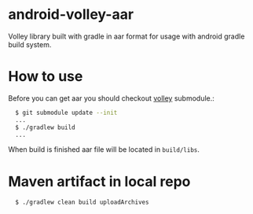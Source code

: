 android-volley-aar
========================

Volley library built with gradle in aar format for usage with android gradle build system. 

How to use
=======================
Before you can get aar you should checkout [volley](https://android.googlesource.com/platform/frameworks/volley) submodule.:
```bash
  $ git submodule update --init
  ...
  $ ./gradlew build
  ...
```

When build is finished aar file will be located in `build/libs`.

Maven artifact in local repo
======================

```bash
  $ ./gradlew clean build uploadArchives
```
